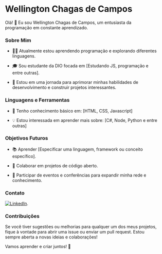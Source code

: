 
# Wellington Chagas de Campos

  

Olá! 👋 Eu sou Wellington Chagas de Campos, um entusiasta da programação em constante aprendizado.

  

### Sobre Mim

  

- 👩‍💻 Atualmente estou aprendendo programação e explorando diferentes linguagens.

- 🎓 Sou estudante da DIO focada em [Estudando JS, programação e entre outras].

- 🌱 Estou em uma jornada para aprimorar minhas habilidades de desenvolvimento e construir projetos interessantes.

  

### Linguagens e Ferramentas

  

- 🚀 Tenho conhecimento básico em: [HTML, CSS, Javascript]

- 💡 Estou interessada em aprender mais sobre: [C#, Node, Python e entre outras]

  

  

### Objetivos Futuros

  

- 📚 Aprender [Especificar uma linguagem, framework ou conceito específico].

- 🤝 Colaborar em projetos de código aberto.

- 🚀 Participar de eventos e conferências para expandir minha rede e conhecimento.

  

### Contato

  

[![LinkedIn](https://img.shields.io/badge/-LinkedIn-000?style=for-the-badge&logo=linkedin&logoColor=30A3DC)](https://br.linkedin.com/in/wellington-chagas-de-campos-8494b2219).

  

  

### Contribuições

  

Se você tiver sugestões ou melhorias para qualquer um dos meus projetos, fique à vontade para abrir uma issue ou enviar um pull request. Estou sempre aberta a novas ideias e colaborações!

  

Vamos aprender e criar juntos! 🚀
